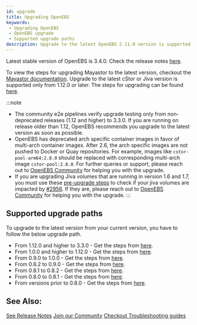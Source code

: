 ```yaml
---
id: upgrade
title: Upgrading OpenEBS
keywords:
 - Upgrading OpenEBS
 - OpenEBS upgrade
 - Supported upgrade paths
description: Upgrade to the latest OpenEBS 2.11.0 version is supported only from v1.0.0 and later.
---
```


Latest stable version of OpenEBS is 3.4.0. Check the release notes [here](https://github.com/openebs/openebs/releases/latest).  

To view the steps for upgrading Mayastor to the latest version, checkout the [Mayastor documentation](https://mayastor.gitbook.io/introduction/additional-information/upgrades).
Upgrade to the latest cStor or Jiva version is supported only from 1.12.0 or later. The steps for upgrading can be found [here](https://github.com/openebs/upgrade/blob/develop/docs/upgrade.md).

:::note
- The community e2e pipelines verify upgrade testing only from non-deprecated releases (1.12 and higher) to 3.3.0. If you are running on release older than 1.12, OpenEBS recommends you upgrade to the latest version as soon as possible. 
- OpenEBS has deprecated arch specific container images in favor of multi-arch container images. After 2.6, the arch specific images are not pushed to Docker or Quay repositories. For example, images like `cstor-pool-arm64:2.8.0` should be replaced with corresponding multi-arch image `cstor-pool:2.8.0`. For further queries or support, please reach out to [OpenEBS Community](https://kubernetes.slack.com/archives/CUAKPFU78) for helping you with the upgrade.
- If you are upgrading Jiva volumes that are running in version 1.6 and 1.7, you must use these [pre-upgrade steps](https://github.com/openebs/charts/tree/gh-pages/scripts/jiva-tools) to check if your jiva volumes are impacted by [#2956](https://github.com/openebs/openebs/issues/2956). If they are, please reach out to [OpenEBS Community](https://kubernetes.slack.com/archives/CUAKPFU78) for helping you with the upgrade.
:::


## Supported upgrade paths

To upgrade to the latest version from your current version, you have to follow the below upgrade path.
- From 1.12.0 and higher to 3.3.0 - Get the steps from [here](https://github.com/openebs/upgrade/blob/develop/docs/upgrade.md).
- From 1.0.0 and higher to 1.12.0 - Get the steps from [here](https://github.com/openebs/openebs/blob/master/k8s/upgrades/README.md).
- From 0.9.0 to 1.0.0 - Get the steps from [here](https://github.com/openebs/openebs/tree/master/k8s/upgrades/0.9.0-1.0.0).
- From 0.8.2 to 0.9.0 - Get the steps from [here](https://github.com/openebs/openebs/tree/master/k8s/upgrades/0.8.2-0.9.0).
- From 0.8.1 to 0.8.2 - Get the steps from [here](https://github.com/openebs/openebs/tree/master/k8s/upgrades/0.8.1-0.8.2).
- From 0.8.0 to 0.8.1 - Get the steps from [here](https://github.com/openebs/openebs/tree/master/k8s/upgrades/0.8.0-0.8.1).
- From versions prior to 0.8.0 - Get the steps from [here](https://github.com/openebs/openebs/tree/master/k8s/upgrades).


## See Also:

[See Release Notes](/introduction/releases) [Join our Community](/introduction/community) [Checkout Troubleshooting guides](/troubleshooting)
